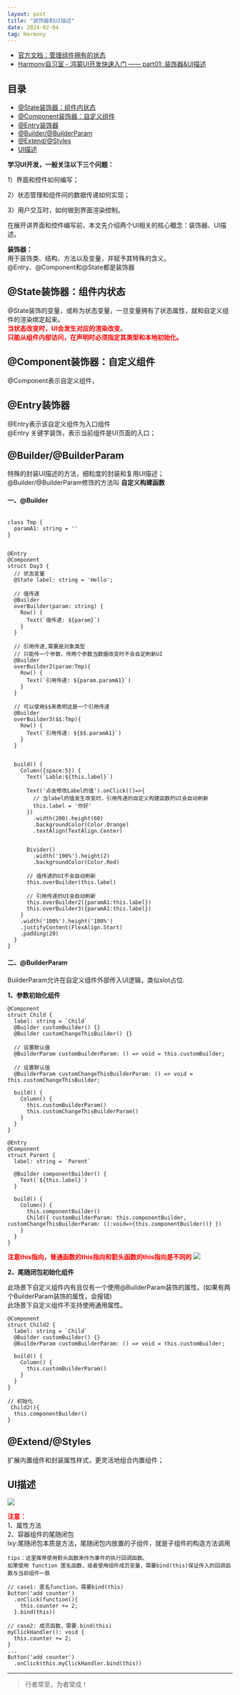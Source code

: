 ```yaml
---
layout: post
title: "装饰器和UI描述"
date: 2024-02-04
tag: Harmony
---
```


- [官方文档：管理组件拥有的状态](https://developer.huawei.com/consumer/cn/doc/harmonyos-guides/a1_u7406_u7ec4_u4ef6_u62e5_u6709_u7684_u72b6_u6001-0000001820879585)
- [Harmony自习室 - 鸿蒙UI开发快速入门 —— part01: 装饰器&UI描述](https://mp.weixin.qq.com/s?__biz=MzkwNzcwOTA2NQ==&mid=2247483680&idx=1&sn=f7df2ff8223d2b19ebaef01a5a149063&chksm=c0d45ec6f7a3d7d0f787b5344b438442780541c872d2dae20bad13c069a6bf11f237e001cbb8&scene=178&cur_album_id=3483321268608958472#rd)




## 目录
- [@State装饰器：组件内状态](#content1)   
- [@Component装饰器：自定义组件](#content2)   
- [@Entry装饰器](#content3)   
- [@Builder/@BuilderParam](#content4)   
- [@Extend/@Styles](#content5)   
- [UI描述](#content6)   



**学习UI开发，一般关注以下三个问题：**

1）界面和控件如何编写；

2）状态管理和组件间的数据传递如何实现；

3）用户交互时，如何做到界面渲染控制。

在展开讲界面和控件编写前，本文先介绍两个UI相关的核心概念：装饰器、UI描述。

**装饰器：**        
用于装饰类、结构、方法以及变量，并赋予其特殊的含义。      
@Entry、@Component和@State都是装饰器    



<!-- ************************************************ -->
## <a id="content1">@State装饰器：组件内状态</a>

@State装饰的变量，或称为状态变量，一旦变量拥有了状态属性，就和自定义组件的渲染绑定起来。<br>
<span style="color:red;font-weight:bold;">当状态改变时，UI会发生对应的渲染改变</span>。<br> 
<span style="color:red;font-weight:bold;">只能从组件内部访问，在声明时必须指定其类型和本地初始化。</span><br>



<!-- ************************************************ -->
## <a id="content2">@Component装饰器：自定义组件</a>


@Component表示自定义组件，




<!-- ************************************************ -->
## <a id="content3">@Entry装饰器</a>

@Entry表示该自定义组件为入口组件   
@Entry 关键字装饰，表示当前组件是UI页面的入口；   




<!-- ************************************************ -->
## <a id="content4">@Builder/@BuilderParam</a>

特殊的封装UI描述的方法，细粒度的封装和复用UI描述；
@Builder/@BuilderParam修饰的方法叫 **自定义构建函数**

#### **一、@Builder**   
```text

class Tmp {
  paramA1: string = ''
}


@Entry
@Component
struct Day3 {
  // 状态变量
  @State label: string = 'Hello';

  // 值传递
  @Builder
  overBuilder(param: string) {
    Row() {
      Text(`值传递: ${param}`)
    }
  }

  // 引用传递,需要是对象类型
  // 只能传一个参数，传两个参数当数据改变时不会自定刷新UI
  @Builder
  overBuilder2(param:Tmp){
    Row() {
      Text(`引用传递: ${param.paramA1}`)
    }
  }

  // 可以使用$$来表明这是一个引用传递
  @Builder
  overBuilder3($$:Tmp){
    Row() {
      Text(`引用传递: ${$$.paramA1}`)
    }
  }


  build() {
    Column({space:5}) {
      Text(`Lable:${this.label}`)

      Text('点击修改Label的值').onClick(()=>{
        // 当label的值发生改变时，引用传递的自定义构建函数的UI会自动刷新
        this.label = '你好'
      })
        .width(200).height(60)
        .backgroundColor(Color.Orange)
        .textAlign(TextAlign.Center)


      Divider()
        .width('100%').height(2)
        .backgroundColor(Color.Red)

      // 值传递的UI不会自动刷新
      this.overBuilder(this.label)
      
      // 引用传递的UI会自动刷新
      this.overBuilder2({paramA1:this.label})
      this.overBuilder3({paramA1:this.label})
    }
    .width('100%').height('100%')
    .justifyContent(FlexAlign.Start)
    .padding(20)
  }
}
```


#### **二、@BuilderParam**

BuilderParam允许在自定义组件外部传入UI逻辑，类似slot占位.     

**1、参数初始化组件**  

```text
@Component
struct Child {
  label: string = `Child`
  @Builder customBuilder() {}
  @Builder customChangeThisBuilder() {}
  
  // 设置默认值
  @BuilderParam customBuilderParam: () => void = this.customBuilder;
  
  // 设置默认值
  @BuilderParam customChangeThisBuilderParam: () => void = this.customChangeThisBuilder;

  build() {
    Column() {
      this.customBuilderParam()
      this.customChangeThisBuilderParam()
    }
  }
}

@Entry
@Component
struct Parent {
  label: string = `Parent`

  @Builder componentBuilder() {
    Text(`${this.label}`)
  }

  build() {
    Column() {
      this.componentBuilder()
      Child({ customBuilderParam: this.componentBuilder, customChangeThisBuilderParam: ():void=>{this.componentBuilder()} })
    }
  }
}
```
<span style="color:red;font-weight:bold;">注意this指向，普通函数的this指向和箭头函数的this指向是不同的</span>
<img src='/images/harmony/5.png'>



**2、尾随闭包初始化组件**    

此场景下自定义组件内有且仅有一个使用@BuilderParam装饰的属性。(如果有两个BuilderParam装饰的属性，会报错)    
此场景下自定义组件不支持使用通用属性。   
```text
@Component
struct Child2 {
  label: string = `Child`
  @Builder customBuilder() {}
  @BuilderParam customBuilderParam: () => void = this.customBuilder;
  
  build() {
    Column() {
      this.customBuilderParam()
    }
  }
}
```

```text
// 初始化
 Child2(){
  this.componentBuilder()
}
```



<!-- ************************************************ -->
## <a id="content5">@Extend/@Styles</a>

扩展内置组件和封装属性样式，更灵活地组合内置组件；


<!-- ************************************************ -->
## <a id="content6">UI描述</a>

<img src='/images/harmony/3.webp'>

<span style="color:red;font-weight:bold;">注意：</span>    
1、属性方法      
2、容器组件的尾随闭包    
lxy:尾随闭包本质是方法，尾随闭包内放置的子组件，就是子组件的构造方法调用      

```text
tips：这里推荐使用箭头函数来作为事件的执行回调函数。
如果使用 function 匿名函数，或者使用组件成员变量，需要bind(this)保证传入的回调函数与当前组件一致

// case1: 匿名function，需要bind(this)
Button('add counter')
  .onClick(function(){
    this.counter += 2;
  }.bind(this))
  
// case2: 成员函数，需要.bind(this)
myClickHandler(): void {
  this.counter += 2;
}
...
Button('add counter')
  .onClick(this.myClickHandler.bind(this))
```

----------
>  行者常至，为者常成！


